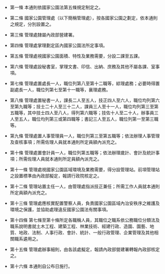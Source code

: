 * 第一條 本通則依國家公園法第五條規定制定之。

* 第二條 國家公園管理處（以下簡稱管理處），按各國家公園之劃定，依本通則之規定，分別設置之。

* 第三條 管理處隸屬內政部營建署。

* 第四條 管理處掌理劃定區內國家公園法所定事項。

* 第五條 管理處視國家公園面積、特性及業務需要，分設二課至五課。

* 第六條 管理處設秘書室，掌理文書、印信、出納、庶務及其他不屬各課、室事項。

* 第七條 管理處置處長一人，職位列第八至第十二職等，綜理處務；必要時得置副處長一人，職位列第七至第十一職等，襄理處務。

* 第八條 管理處置秘書一人，課長二人至五人，技正四人至六人，職位均列第六至第九職等；技士二十人至三十二人，課員三人至十一人，職位均列第三至第五職等，其中技士四人至八人，得列第六職等；技佐十人至二十人，辦事員三人至五人，職位均列第三或第四職等；書記三人至五人，職位列第一至第三職等。

* 第九條 管理處置人事管理員一人，職位列第三至第五職等；依法辦理人事管理及查核事項；所需佐理人員就本通則所定員額內派充之。

* 第十條 管理處置會計員一人，職位列第五職等；依法辦理歲計、會計及統計事項；所需佐理人員就本通則所定員額內派充之。

* 第十一條 管理處視國家公園區域環境及業務需要，得分設管理站。前項管理站之設置標準由內政部擬定，報請行政院核定之。

* 第十二條 管理站置主任一人，由管理處指派技正兼任；所需工作人員就本通則所定員額內派充之。

* 第十三條 管理處應核實配置警察人員，負責國家公園區域內治安秩序之維護及環境之保護，並協助處理違反國家公園法有關事項。

* 第十四條 第七條至第十條所定各職稱人員，其職位之職系依公務職位分類法及職系說明書就土木工程、建築工程、林業技術、經建行政、造園、園藝、地質、地政、法制、人事行政、會計、統計、一般行政管理、企業管理及其他相關職系遴用之。

* 第十五條 管理處辦事細則，由各該處擬定，報請內政部營建署轉報內政部核定之。

* 第十六條 本通則自公布日施行。

